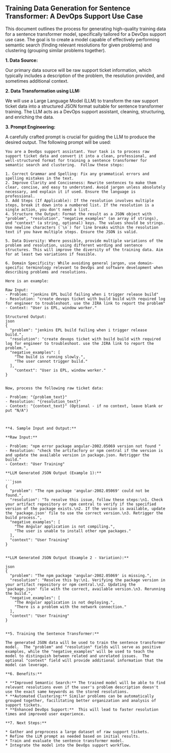 ## Training Data Generation for Sentence Transformer: A DevOps Support Use Case

This document outlines the process for generating high-quality training data for a sentence transformer model, specifically tailored for a DevOps support use case.  The goal is to create a model capable of effectively performing semantic search (finding relevant resolutions for given problems) and clustering (grouping similar problems together).

**1. Data Source:**

Our primary data source will be raw support ticket information, which typically includes a description of the problem, the resolution provided, and sometimes additional context.

**2. Data Transformation using LLM:**

We will use a Large Language Model (LLM) to transform the raw support ticket data into a structured JSON format suitable for sentence transformer training. The LLM acts as a DevOps support assistant, cleaning, structuring, and enriching the data.

**3. Prompt Engineering:**

A carefully crafted prompt is crucial for guiding the LLM to produce the desired output.  The following prompt will be used:

```
You are a DevOps support assistant. Your task is to process raw support ticket data and convert it into a clean, professional, and well-structured format for training a sentence transformer for semantic search and clustering.  Follow these steps:

1. Correct Grammar and Spelling: Fix any grammatical errors and spelling mistakes in the text.
2. Improve Clarity and Conciseness: Rewrite sentences to make them clear, concise, and easy to understand. Avoid jargon unless absolutely necessary, and explain it if used. Ensure the language is professional.
3. Add Steps (If Applicable): If the resolution involves multiple steps, break it down into a numbered list. If the resolution is a single action, you don't need a list.
4. Structure the Output: Format the result as a JSON object with "problem", "resolution", "negative_examples" (an array of strings), and "context" (a string, optional) keys. The values should be strings. Use newline characters (`\n`) for line breaks within the resolution text if you have multiple steps. Ensure the JSON is valid.

5. Data Diversity: Where possible, provide multiple variations of the problem and resolution, using different wording and sentence structures. This will improve the diversity of the training data. Aim for at least two variations if feasible.

6. Domain Specificity: While avoiding general jargon, use domain-specific terminology relevant to DevOps and software development when describing problems and resolutions.

Here is an example:

Raw Input:
- Problem: "jenkins EPL build failing when i trigger release build"
- Resolution: "create devops ticket with build build with required log for engineer to troubleshoot. use the JIRA link to report the problem"
- Context: "User is EPL, window worker."

Structured Output:
json
{
  "problem": "jenkins EPL build failing when i trigger release build.",
  "resolution": "create devops ticket with build build with required log for engineer to troubleshoot. use the JIRA link to report the problem.",
  "negative_examples": [
    "The build is running slowly.",
    "The user cannot trigger build."
  ],
    "context": "User is EPL, window worker."
}


Now, process the following raw ticket data:

- Problem: "{problem_text}"
- Resolution: "{resolution_text}"
- Context: "{context_text}" (Optional - if no context, leave blank or put "N/A")



**4. Sample Input and Output:**

**Raw Input:**

- Problem: "npm error package angular-2002.05069 version not found "
- Resolution: "check the artifacfory or npm central if the version is and update the available version in package.json. Retrigger the build."
- Context: "User Training"

**LLM Generated JSON Output (Example 1):**

```json
{
  "problem": "The npm package 'angular-2002.05069' could not be found.",
  "resolution": "To resolve this issue, follow these steps:\n1. Check your artifact repository or npm central to verify if the specified version of the package exists.\n2. If the version is available, update the 'package.json' file to use the correct version.\n3. Retrigger the build process.",
  "negative_examples": [
    "The Angular application is not compiling.",
    "The user is unable to install other npm packages."
  ],
  "context": "User Training"
}


**LLM Generated JSON Output (Example 2 - Variation):**

json
{
  "problem": "The npm package 'angular-2002.05069' is missing.",
  "resolution": "Resolve this by:\n1. Verifying the package version in your artifact repository or npm central.\n2. Updating the 'package.json' file with the correct, available version.\n3. Rerunning the build.",
  "negative_examples": [
    "The Angular application is not deploying.",
    "There is a problem with the network connection."
  ],
  "context": "User Training"
}


**5. Training the Sentence Transformer:**

The generated JSON data will be used to train the sentence transformer model.  The "problem" and "resolution" fields will serve as positive examples, while the "negative_examples" will be used to teach the model to distinguish between related and unrelated issues.  The optional "context" field will provide additional information that the model can leverage.

**6. Benefits:**

* **Improved Semantic Search:** The trained model will be able to find relevant resolutions even if the user's problem description doesn't use the exact same keywords as the stored resolutions.
* **Automated Clustering:** Similar problems can be automatically grouped together, facilitating better organization and analysis of support tickets.
* **Enhanced DevOps Support:**  This will lead to faster resolution times and improved user experience.

**7. Next Steps:**

* Gather and preprocess a large dataset of raw support tickets.
* Refine the LLM prompt as needed based on initial results.
* Train and evaluate the sentence transformer model.
* Integrate the model into the DevOps support workflow.
